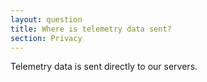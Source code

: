 ```yaml
---
layout: question
title: Where is telemetry data sent?
section: Privacy
---
```


Telemetry data is sent directly to our servers.